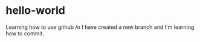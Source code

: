 # hello-world
Learning how to use github /n
I have created a new branch and I'm learning how to commit.
